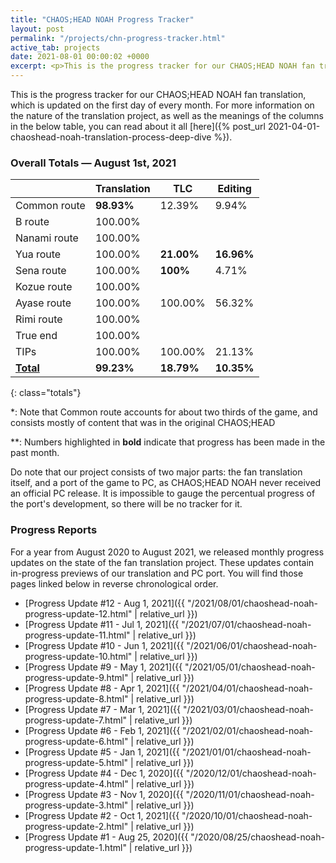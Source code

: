 ```yaml
---
title: "CHAOS;HEAD NOAH Progress Tracker"
layout: post
permalink: "/projects/chn-progress-tracker.html"
active_tab: projects
date: 2021-08-01 00:00:02 +0000
excerpt: <p>This is the progress tracker for our CHAOS;HEAD NOAH fan translation, which is updated on the first day of every month.</p>
---
```


This is the progress tracker for our CHAOS;HEAD NOAH fan translation, which is updated on the first day of every month. For more information on the nature of the translation project, as well as the meanings of the columns in the below table, you can read about it all [here]({% post_url 2021-04-01-chaoshead-noah-translation-process-deep-dive %}).

### Overall Totals — August 1st, 2021

|                  | **Translation** | **TLC**    | **Editing** |
| ---------------- | --------------- | ---------- | ----------- |
| Common route     | **98.93%**      | 12.39%     | 9.94%       |
| B route          | 100.00%         |            |             |
| Nanami route     | 100.00%         |            |             |
| Yua route        | 100.00%         | **21.00%** | **16.96%**  |
| Sena route       | 100.00%         | **100%**   | 4.71%       |
| Kozue route      | 100.00%         |            |             |
| Ayase route      | 100.00%         | 100.00%    | 56.32%      |
| Rimi route       | 100.00%         |            |             |
| True end         | 100.00%         |            |             |
| TIPs             | 100.00%         | 100.00%    | 21.13%      |
| **<u>Total</u>** | **99.23%**      | **18.79%** | **10.35%**  |
{: class="totals"}

\*: Note that Common route accounts for about two thirds of the game, and consists mostly of content that was in the original CHAOS;HEAD

\*\*: Numbers highlighted in **bold** indicate that progress has been made in the past month.

Do note that our project consists of two major parts: the fan translation itself, and a port of the game to PC, as CHAOS;HEAD NOAH never received an official PC release. It is impossible to gauge the percentual progress of the port's development, so there will be no tracker for it.


### Progress Reports

For a year from August 2020 to August 2021, we released monthly progress updates on the state of the fan translation project. These updates contain in-progress previews of our translation and PC port. You will find those pages linked below in reverse chronological order.

* [Progress Update #12 - Aug 1, 2021]({{ "/2021/08/01/chaoshead-noah-progress-update-12.html" | relative_url }})
* [Progress Update #11 - Jul 1, 2021]({{ "/2021/07/01/chaoshead-noah-progress-update-11.html" | relative_url }})
* [Progress Update #10 - Jun 1, 2021]({{ "/2021/06/01/chaoshead-noah-progress-update-10.html" | relative_url }})
* [Progress Update #9 - May 1, 2021]({{ "/2021/05/01/chaoshead-noah-progress-update-9.html" | relative_url }})
* [Progress Update #8 - Apr 1, 2021]({{ "/2021/04/01/chaoshead-noah-progress-update-8.html" | relative_url }})
* [Progress Update #7 - Mar 1, 2021]({{ "/2021/03/01/chaoshead-noah-progress-update-7.html" | relative_url }})
* [Progress Update #6 - Feb 1, 2021]({{ "/2021/02/01/chaoshead-noah-progress-update-6.html" | relative_url }})
* [Progress Update #5 - Jan 1, 2021]({{ "/2021/01/01/chaoshead-noah-progress-update-5.html" | relative_url }})
* [Progress Update #4 - Dec 1, 2020]({{ "/2020/12/01/chaoshead-noah-progress-update-4.html" | relative_url }})
* [Progress Update #3 - Nov 1, 2020]({{ "/2020/11/01/chaoshead-noah-progress-update-3.html" | relative_url }})
* [Progress Update #2 - Oct 1, 2021]({{ "/2020/10/01/chaoshead-noah-progress-update-2.html" | relative_url }})
* [Progress Update #1 - Aug 25, 2020]({{ "/2020/08/25/chaoshead-noah-progress-update-1.html" | relative_url }})
